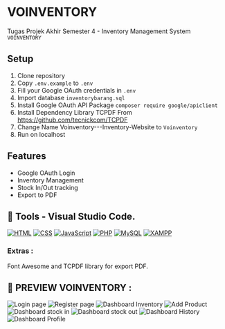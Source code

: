 # VOINVENTORY

Tugas Projek Akhir Semester 4 - Inventory Management System `VOINVENTORY`

## Setup

1. Clone repository
2. Copy `.env.example` to `.env`
3. Fill your Google OAuth credentials in `.env`
4. Import database `inventorybarang.sql`
5. Install Google OAuth API Package `composer require google/apiclient`
6. Install Dependency Library TCPDF From https://github.com/tecnickcom/TCPDF
7. Change Name Voinventory---Inventory-Website to `Voinventory`
8. Run on localhost

## Features

- Google OAuth Login
- Inventory Management
- Stock In/Out tracking
- Export to PDF

## 📌 Tools - Visual Studio Code.
[![HTML](https://img.shields.io/badge/HTML5-%23E34F26.svg?style=for-the-badge&logo=html5&logoColor=white)](https://developer.mozilla.org/en-US/docs/Web/HTML)
[![CSS](https://img.shields.io/badge/CSS3-%231572B6.svg?style=for-the-badge&logo=css3&logoColor=white)](https://developer.mozilla.org/en-US/docs/Web/CSS)
[![JavaScript](https://img.shields.io/badge/JavaScript-%23F7DF1E.svg?style=for-the-badge&logo=javascript&logoColor=black)](https://developer.mozilla.org/en-US/docs/Web/JavaScript)
[![PHP](https://img.shields.io/badge/PHP-%23777BB4.svg?style=for-the-badge&logo=php&logoColor=white)](https://www.php.net/)
[![MySQL](https://img.shields.io/badge/MySQL-%234479A1.svg?style=for-the-badge&logo=mysql&logoColor=white)](https://www.mysql.com/)
[![XAMPP](https://img.shields.io/badge/XAMPP-FB7A24.svg?style=for-the-badge&logo=xampp&logoColor=white)](https://www.apachefriends.org/)

### Extras : 
Font Awesome and TCPDF library for export PDF.
## 📌 PREVIEW VOINVENTORY  :
![Login page](https://github.com/user-attachments/assets/e50700d6-5203-4748-ad62-57510d00801f)
![Register page](https://github.com/user-attachments/assets/e0f2050f-0743-4f83-95f3-b6d10227688d)
![Dashboard Inventory](https://github.com/user-attachments/assets/5bfddbbf-87bd-4dc2-8f8e-d7a3eae795eb)
![Add Product](https://github.com/user-attachments/assets/d68a9797-54a7-4bac-945d-5e17682494c8)
![Dashboard stock in](https://github.com/user-attachments/assets/d48eeb57-eddd-4cec-afeb-71ea6f777bcd)
![Dashboard stock out](https://github.com/user-attachments/assets/f7fcbf3d-9362-43e9-a27c-b7e46d919e2f)
![Dashboard History](https://github.com/user-attachments/assets/42cd818e-9fcd-4eff-bd52-b396dfad9fc6)
![Dashboard Profile](https://github.com/user-attachments/assets/b42ee457-5c3e-46ed-9f27-2a376e37e112)

